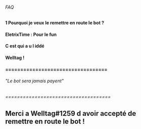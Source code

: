 <h6>FAQ<h6>
<h4>1 Pourquoi je veux le remettre en route le bot ? <h4>
<h4>EletrixTime : Pour le fun<h4>
<h4>C est qui a u l iddé<h4>
<h4>Welltag !<h4>
  ==================================
<h6>"Le bot sera jamais payent"<h6>
  
  
====================================

  <h2>Merci a Welltag#1259 d avoir accepté de remettre en route le bot !<h2>
